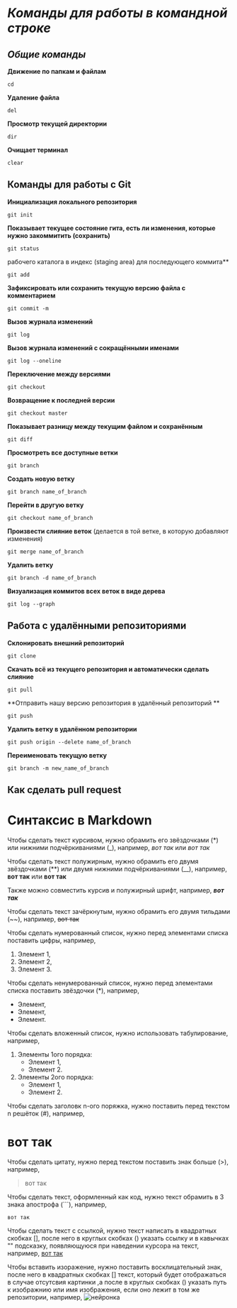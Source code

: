 # _**Команды для работы в командной строке**_
## _**Общие команды**_
**Движение по папкам и файлам**
```
cd
```
**Удаление файла**
```
del
```
**Просмотр текущей директории**
```
dir
```
**Очищает терминал**
```
clear
```
## Команды для работы с Git
**Инициализация локального репозитория**
```
git init
```
**Показывает текущее состояние гита, есть ли изменения, которые нужно закоммитить (сохранить)** 
```
git status
```
рабочего каталога в индекс (staging area) для последующего коммита**
```
git add
```
**Зафиксировать или сохранить текущую версию файла с комментарием**
```
git commit -m
```
**Вызов журнала изменений**
```
git log
```
**Вызов журнала изменений с сокращёнными именами**
```
git log --oneline
```
**Переключение между версиями**
```
git checkout
```
**Возвращение к последней версии**
```
git checkout master
```
**Показывает разницу между текущим файлом и сохранённым**
```
git diff
```
**Просмотреть все доступные ветки**
```
git branch
```
**Создать новую ветку**
```
git branch name_of_branch
```
**Перейти в другую ветку**
```
git checkout name_of_branch
```
**Произвести слияние веток** (делается в той ветке, в которую добавляют изменения)
```
git merge name_of_branch
```
**Удалить ветку**
```
git branch -d name_of_branch
```
**Визуализация коммитов всех веток в виде дерева**
```
git log --graph
```
## Работа с удалёнными репозиториями
**Склонировать внешний репозиторий**
```
git clone
```
**Скачать всё из текущего репозитория и автоматически сделать слияние**
```
git pull
```
**Отправить нашу версию репозитория в удалённый репозиторий **
```
git push
```
**Удалить ветку в удалённом репозитории**
```
git push origin --delete name_of_branch
```
**Переименовать текущую ветку**
```
git branch -m new_name_of_branch
```
## Как сделать pull request
# Синтаксис в Markdown
Чтобы сделать текст курсивом, нужно обрамить его звёздочками (*) или нижними подчёркиваниями (_), например, *вот так* или _вот так_

Чтобы сделать текст полужирным, нужно обрамить его двумя звёздочками (**) или двумя нижними подчёркиваниями (__), например, **вот так** или __вот так__

Также можно совместить курсив и полужирный шрифт, например, __*вот так*__

Чтобы сделать текст зачёркнутым, нужно обрамить его двумя тильдами (~~), например, ~~вот так~~

Чтобы сделать нумерованный список, нужно перед элементами списка поставить цифры, например,
1. Элемент 1,
2. Элемент 2,
3. Элемент 3.

Чтобы сделать ненумерованный список, нужно перед элементами списка поставить звёздочки (*), например,
* Элемент,
* Элемент,
* Элемент.

Чтобы сделать вложенный список, нужно использовать табулирование, например,
1. Элементы 1ого порядка:
    * Элемент 1,
    * Элемент 2.
2. Элементы 2ого порядка:
    * Элемент 1,
    * Элемент 2.

Чтобы сделать заголовк n-ого поряжка, нужно поставить перед текстом n решёток (#), например, 
# вот так

Чтобы сделать цитату, нужно перед текстом поставить знак больше (>), например,
> вот так

Чтобы сделать текст, оформленный как код, нужно текст обрамить в 3 знака апострофа (```), например, 
```
вот так
```
Чтобы сделать текст с ссылкой, нужно текст написать в квадратных скобках [], после него в круглых скобках () указать ссылку и в кавычках "" подсказку, появляющуюся при наведении курсора на текст, например, 
[вот так](https://skillbox.ru/media/code/yazyk-razmetki-markdown-shpargalka-po-sintaksisu-s-primerami/ "Всплывающая подсказка") 

Чтобы вставить изоражение, нужно поставить восклицательный знак, после него в квадратных скобках [] текст, который будет отображаться в случае отсутсвия картинки ,а после в круглых скобках () указать путь к изображнию или имя изображения, если оно лежит в том же репозитории, например, 
![нейронка](Нейронка.jpg)
